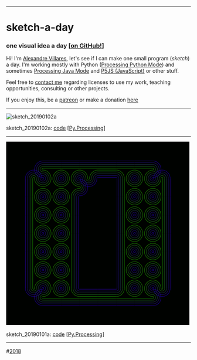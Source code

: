 ----
# sketch-a-day

### one visual idea a day [[on GitHub!](https://github.com/villares/sketch-a-day)]

Hi! I'm [Alexandre Villares](https://abav.lugaralgum.com), let's see if I can make one small program (*sketch*) a day. I'm working mostly with Python ([Processing Python Mode](https://villares.github.io/como-instalar-o-processing-modo-python/index-EN)) and sometimes [Processing Java Mode](https://processing.org) and [P5JS (JavaScript)](p5js.org) or other stuff.

Feel free to [contact me](http://contato.lugaralgum.com) regarding licenses to use my work, teaching opportunities, consulting or other projects.

If you enjoy this, be a [patreon](https://patreon.com/arteprog) or make a donation [here](https://www.paypal.com/cgi-bin/webscr?cmd=_s-xclick&hosted_button_id=HCGAKACDMVNV2)



---

![sketch_20190102a](2019/sketch_20190102a/sketch_20190102a.gif)

sketch_20190102a: [code](https://github.com/villares/sketch-a-day/tree/master/2019/sketch_20190102a) [[Py.Processing](https://villares.github.io/como-instalar-o-processing-modo-python/index-EN)]


---

![sketch_20190101a](2019/sketch_20190101a/sketch_20190101a.gif)

sketch_20190101a: [code](https://github.com/villares/sketch-a-day/tree/master/2019/sketch_20190101a) [[Py.Processing](https://villares.github.io/como-instalar-o-processing-modo-python/index-EN)]


---

#[2018](2018.md)
